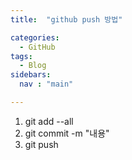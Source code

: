 ```yaml
---
title:  "github push 방법"

categories:
  - GitHub
tags:
  - Blog
sidebars:
  nav : "main"

---
```


1. git add --all
2. git commit -m "내용"
3. git push